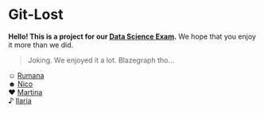 # Git-Lost
**Hello! This is a project for our [Data Science Exam](https://github.com/comp-data/2024-2025).**
We hope that you enjoy it more than we did. 
> Joking. We enjoyed it a lot. Blazegraph tho...

☺ [Rumana](https://github.com/rumana-mh) <br/>
☻ [Nico](https://github.com/nichothenacho64) <br/>
♥ [Martina](https://github.com/martinamrc) <br/>
♪ [Ilaria](https://github.com/theair-hub)
